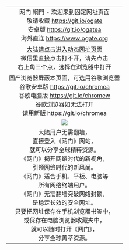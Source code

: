 ﻿<table>
  <tr></tr>
  <!--tr><td colspan=2 align=center><img src="https://cloud.githubusercontent.com/assets/11880933/13434984/f430fae2-e012-11e5-814f-c2df1e82b247.jpg" /></td></tr-->
  <tr>
    <td colspan=2 align=center>网门 網門 - 欢迎来到固定网址页面<br/>
      敬请收藏 <a href="https://github.com/ogate/ogate/blob/master/README.md?ogWeb" target="_blank">https://git.io/ogate</a><br>
      安卓版 <a href="https://d31dhaf730l95g.cloudfront.net/ogUP.aspx?list=2A%2FOGATEA">https://git.io/ogatea</a><br/>
      海外直连 <a href="https://www.ogate.org/ogUP.aspx?name=oGate&from=githubo" target="_blank">https://www.ogate.org</a>
    </td>
  </tr>
  <tr>
    <td colspan=2 align=center>
    <a href="https://d31dhaf730l95g.cloudfront.net/?from=github" target="_blank">大陆请点击进入动态网址页面</a><br/>
      微信里直接点击打不开，请先点击<br/>右上角三个点，选择在浏览器中打开
    </td>
  </tr>
  <tr>
    <td colspan=2 align=center>国产浏览器屏蔽本页面，可选用谷歌浏览器<br/>
      谷歌安卓版 <a href="https://d31dhaf730l95g.cloudfront.net/ogUP.aspx?list=2A%2FCHROMEA">https://git.io/chromea</a><br/>
      谷歌电脑版 <a href="https://d31dhaf730l95g.cloudfront.net/ogUP.aspx?list=2A%2FCHROMEW">https://git.io/chromew</a><br/>
      谷歌浏览器如无法打开<br/>请用新版 https://git.io/chromea
    </td>
  </tr>
  <tr>
    <td colspan=2 align=center><a href="https://d31dhaf730l95g.cloudfront.net/?from=github" target="_blank"><img src="https://cloud.githubusercontent.com/assets/11880933/15631437/70d0a74e-259d-11e6-946f-6237b4b657bd.jpg" /></a></td> 
  </tr>
  <tr>
    <td colspan=2 align=center>大陆用户无需翻墙，<br/>
直接登入《网门》网站，<br/>就可以分享全球精粹资源。<br/>
《网门》揭开网络时代的新视角，<br/>引领网络时代的新风尚。<br/>
《网门》适合手机、平板、电脑等<br/>所有网络终端用户。<br/>
《网门》无需翻墙突破网络封锁，<br/>是稳定长效的安全网址。<br/>
只要把网址保存在手机浏览器书签中，<br/>或保存在电脑浏览器收藏夹中，
<br/>就可以随时打开《网门》，<br/>分享全球菁萃资源。
    </td>
  </tr>
</table>
